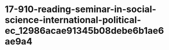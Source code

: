 # 17-910-reading-seminar-in-social-science-international-political-ec_12986acae91345b08debe6b1ae6ae9a4